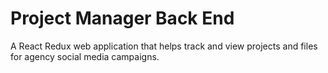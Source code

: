 # Project Manager Back End

A React Redux web application that helps track and view projects and files for agency social media campaigns.

